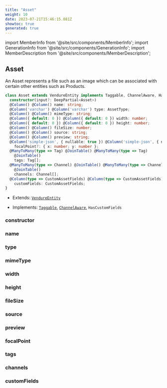 ```yaml
---
title: "Asset"
weight: 10
date: 2023-07-21T15:46:15.881Z
showtoc: true
generated: true
---
```

<!-- This file was generated from the Vendure source. Do not modify. Instead, re-run the "docs:build" script -->
import MemberInfo from '@site/src/components/MemberInfo';
import GenerationInfo from '@site/src/components/GenerationInfo';
import MemberDescription from '@site/src/components/MemberDescription';


## Asset

<GenerationInfo sourceFile="packages/core/src/entity/asset/asset.entity.ts" sourceLine="19" packageName="@vendure/core" />

An Asset represents a file such as an image which can be associated with certain other entities
such as Products.

```ts title="Signature"
class Asset extends VendureEntity implements Taggable, ChannelAware, HasCustomFields {
  constructor(input?: DeepPartial<Asset>)
  @Column() @Column() name: string;
  @Column('varchar') @Column('varchar') type: AssetType;
  @Column() @Column() mimeType: string;
  @Column({ default: 0 }) @Column({ default: 0 }) width: number;
  @Column({ default: 0 }) @Column({ default: 0 }) height: number;
  @Column() @Column() fileSize: number;
  @Column() @Column() source: string;
  @Column() @Column() preview: string;
  @Column('simple-json', { nullable: true }) @Column('simple-json', { nullable: true })
    focalPoint?: { x: number; y: number };
  @ManyToMany(type => Tag) @JoinTable() @ManyToMany(type => Tag)
    @JoinTable()
    tags: Tag[];
  @ManyToMany(type => Channel) @JoinTable() @ManyToMany(type => Channel)
    @JoinTable()
    channels: Channel[];
  @Column(type => CustomAssetFields) @Column(type => CustomAssetFields)
    customFields: CustomAssetFields;
}
```
* Extends: <code><a href='/reference/typescript-api/entities/vendure-entity#vendureentity'>VendureEntity</a></code>


* Implements: <code><a href='/reference/typescript-api/entities/interfaces#taggable'>Taggable</a></code>, <code><a href='/reference/typescript-api/entities/interfaces#channelaware'>ChannelAware</a></code>, <code>HasCustomFields</code>



<div className="members-wrapper">

### constructor

<MemberInfo kind="method" type="(input?: DeepPartial&#60;<a href='/reference/typescript-api/entities/asset#asset'>Asset</a>&#62;) => Asset"   />


### name

<MemberInfo kind="property" type="string"   />


### type

<MemberInfo kind="property" type="AssetType"   />


### mimeType

<MemberInfo kind="property" type="string"   />


### width

<MemberInfo kind="property" type="number"   />


### height

<MemberInfo kind="property" type="number"   />


### fileSize

<MemberInfo kind="property" type="number"   />


### source

<MemberInfo kind="property" type="string"   />


### preview

<MemberInfo kind="property" type="string"   />


### focalPoint

<MemberInfo kind="property" type="{ x: number; y: number }"   />


### tags

<MemberInfo kind="property" type="<a href='/reference/typescript-api/entities/tag#tag'>Tag</a>[]"   />


### channels

<MemberInfo kind="property" type="<a href='/reference/typescript-api/entities/channel#channel'>Channel</a>[]"   />


### customFields

<MemberInfo kind="property" type="CustomAssetFields"   />




</div>
